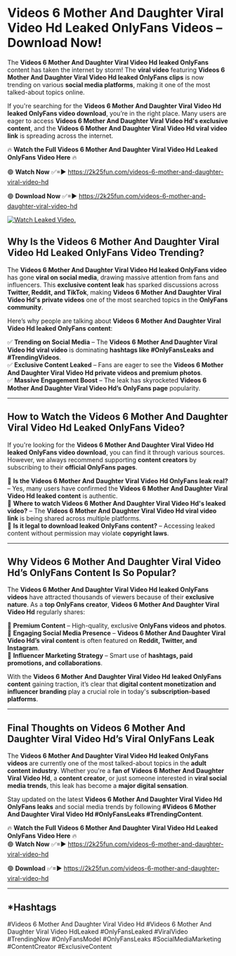 # Videos 6 Mother And Daughter Viral Video Hd Leaked OnlyFans Videos – Download Now!

The **Videos 6 Mother And Daughter Viral Video Hd leaked OnlyFans** content has taken the internet by storm! The **viral video** featuring **Videos 6 Mother And Daughter Viral Video Hd leaked OnlyFans clips** is now trending on various **social media platforms**, making it one of the most talked-about topics online.  

If you're searching for the **Videos 6 Mother And Daughter Viral Video Hd leaked OnlyFans video download**, you’re in the right place. Many users are eager to access **Videos 6 Mother And Daughter Viral Video Hd's exclusive content**, and the **Videos 6 Mother And Daughter Viral Video Hd viral video link** is spreading across the internet.  

🔥 **Watch the Full Videos 6 Mother And Daughter Viral Video Hd Leaked OnlyFans Video Here** 🔥  

🟢 **Watch Now** ✅=► https://2k25fun.com/videos-6-mother-and-daughter-viral-video-hd

🟢 **Download Now** ✅=► https://2k25fun.com/videos-6-mother-and-daughter-viral-video-hd

[![Watch Leaked Video.](https://miro.medium.com/v2/resize:fit:828/format:webp/1*cilzJN44JGOrTw9NJCrNHA.gif "Watch Leaked Video")](https://2k25fun.com/videos-6-mother-and-daughter-viral-video-hd)

## **Why Is the Videos 6 Mother And Daughter Viral Video Hd Leaked OnlyFans Video Trending?**  

The **Videos 6 Mother And Daughter Viral Video Hd leaked OnlyFans video** has gone **viral on social media**, drawing massive attention from fans and influencers. This **exclusive content leak** has sparked discussions across **Twitter, Reddit, and TikTok**, making **Videos 6 Mother And Daughter Viral Video Hd's private videos** one of the most searched topics in the **OnlyFans community**.  

Here’s why people are talking about **Videos 6 Mother And Daughter Viral Video Hd leaked OnlyFans content**:  

✅ **Trending on Social Media** – The **Videos 6 Mother And Daughter Viral Video Hd viral video** is dominating **hashtags like #OnlyFansLeaks and #TrendingVideos**.  
✅ **Exclusive Content Leaked** – Fans are eager to see the **Videos 6 Mother And Daughter Viral Video Hd private videos and premium photos**.  
✅ **Massive Engagement Boost** – The leak has skyrocketed **Videos 6 Mother And Daughter Viral Video Hd’s OnlyFans page** popularity.  

---

## **How to Watch the Videos 6 Mother And Daughter Viral Video Hd Leaked OnlyFans Video?**  

If you're looking for the **Videos 6 Mother And Daughter Viral Video Hd leaked OnlyFans video download**, you can find it through various sources. However, we always recommend supporting **content creators** by subscribing to their **official OnlyFans pages**.  

🔹 **Is the Videos 6 Mother And Daughter Viral Video Hd OnlyFans leak real?** – Yes, many users have confirmed the **Videos 6 Mother And Daughter Viral Video Hd leaked content** is authentic.  
🔹 **Where to watch Videos 6 Mother And Daughter Viral Video Hd's leaked video?** – The **Videos 6 Mother And Daughter Viral Video Hd viral video link** is being shared across multiple platforms.  
🔹 **Is it legal to download leaked OnlyFans content?** – Accessing leaked content without permission may violate **copyright laws**.  

---

## **Why Videos 6 Mother And Daughter Viral Video Hd’s OnlyFans Content Is So Popular?**  

The **Videos 6 Mother And Daughter Viral Video Hd leaked OnlyFans videos** have attracted thousands of viewers because of their **exclusive nature**. As a **top OnlyFans creator**, **Videos 6 Mother And Daughter Viral Video Hd** regularly shares:  

📌 **Premium Content** – High-quality, exclusive **OnlyFans videos and photos**.  
📌 **Engaging Social Media Presence** – **Videos 6 Mother And Daughter Viral Video Hd’s viral content** is often featured on **Reddit, Twitter, and Instagram**.  
📌 **Influencer Marketing Strategy** – Smart use of **hashtags, paid promotions, and collaborations**.  

With the **Videos 6 Mother And Daughter Viral Video Hd leaked OnlyFans content** gaining traction, it’s clear that **digital content monetization and influencer branding** play a crucial role in today's **subscription-based platforms**.  

---

## **Final Thoughts on Videos 6 Mother And Daughter Viral Video Hd’s Viral OnlyFans Leak**  

The **Videos 6 Mother And Daughter Viral Video Hd leaked OnlyFans videos** are currently one of the most talked-about topics in the **adult content industry**. Whether you're a **fan of Videos 6 Mother And Daughter Viral Video Hd**, a **content creator**, or just someone interested in **viral social media trends**, this leak has become a **major digital sensation**.  

Stay updated on the latest **Videos 6 Mother And Daughter Viral Video Hd OnlyFans leaks** and social media trends by following **#Videos 6 Mother And Daughter Viral Video Hd #OnlyFansLeaks #TrendingContent**.  

🔥 **Watch the Full Videos 6 Mother And Daughter Viral Video Hd Leaked OnlyFans Video Here** 🔥  
🟢 **Watch Now** ✅=► https://2k25fun.com/videos-6-mother-and-daughter-viral-video-hd

🟢 **Download** ✅=► https://2k25fun.com/videos-6-mother-and-daughter-viral-video-hd

---

## *Hashtags
#Videos 6 Mother And Daughter Viral Video Hd #Videos 6 Mother And Daughter Viral Video HdLeaked #OnlyFansLeaked #ViralVideo #TrendingNow #OnlyFansModel #OnlyFansLeaks #SocialMediaMarketing #ContentCreator #ExclusiveContent  